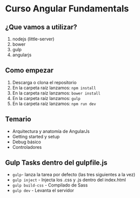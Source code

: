 # Curso Angular Fundamentals

## ¿Que vamos a utilizar?
1. nodejs (little-server)
2. bower
3. gulp
4. angularjs

## Como empezar
1. Descarga o clona el repositorio
2. En la carpeta raíz lanzamos: `npm install`
2. En la carpeta raíz lanzamos: `bower install`
3. En la carpeta raíz lanzamos: `gulp`
4. En la carpeta raíz lanzamos: `npm run dev`

## Temario
- Arquitectura y anatomía de AngularJs
- Getting started y setup
- Debug básico
- Controladores

## Gulp Tasks dentro del gulpfile.js
- `gulp`- lanza la tarea por defecto (las tres siguientes a la vez)
- `gulp inject` - Injecta los .css y .js dentro del index.html
- `gulp build-css` - Compilado de Sass
- `gulp dev` - Levanta el servidor
